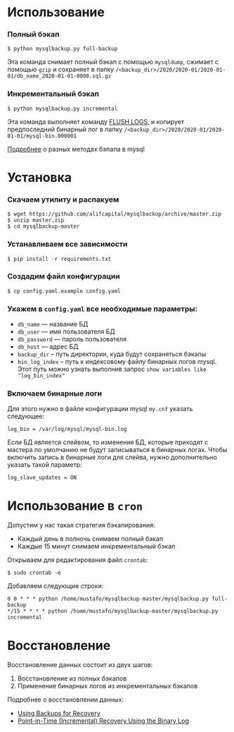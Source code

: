 # Использование

### Полный бэкап
```shell script
$ python mysqlbackup.py full-backup
```
Эта команда снимает полный бэкап с помощью `mysqldump`, сжимает с помощью `gzip` и сохраняет в папку `/<backup_dir>/2020/2020-01/2020-01-01/db_name_2020-01-01-0000.sql.gz`

### Инкрементальный бэкап
```shell script
$ python mysqlbackup.py incremental
``` 

Эта команда выполняет команду [FLUSH LOGS](https://dev.mysql.com/doc/refman/8.0/en/flush.html#flush-logs), и копирует предпоследний бинарный лог в папку `/<backup_dir>/2020/2020-01/2020-01-01/mysql-bin.000001`

[Подробнее](https://dev.mysql.com/doc/refman/5.7/en/backup-methods.html) о разных методах бэпапа в mysql

# Установка

### Скачаем утилиту и распакуем
```shell script
$ wget https://github.com/alifcapital/mysqlbackup/archive/master.zip
$ unzip master.zip
$ cd mysqlbackup-master
```

### Устанавливаем все зависимости 
```shell script
$ pip install -r requirements.txt
```

### Создадим файл конфигурации
```shell script
$ cp config.yaml.example config.yaml
```

### Укажем в `config.yaml` все необходимые параметры:

- `db_name` — название БД
- `db_user` — имя пользователя БД
- `db_password` — пароль пользователя
- `db_host` — адрес БД
- `backup_dir` – путь директории, куда будут сохраняться бэкапы
- `bin_log_index` – путь к индексовому файлу бинарных логов mysql. Этот путь можно узнать выполнив запрос `show variables like "log_bin_index"`

### Включаем бинарные логи
 
Для этого нужно в файле конфигурации mysql `my.cnf` указать следующее:
```shell script
log_bin = /var/log/mysql/mysql-bin.log
```

Если БД является слейвом, то изменения БД, которые приходят с мастера по умолчанию не будут записываться в бинарных логах. Чтобы включить запись в бинарные логи для слейва, нужно дополнительно указать такой параметр:
```shell script
log_slave_updates = ON
``` 

# Использование в `cron`

Допустим у нас такая стратегия бэкапирования:

- Каждый день в полночь снимаем полный бэкап
- Каждые 15 минут снимаем инкрементальный бэкап

Открываем для редактирования файл `crontab`:
```shell script
$ sudo crontab -e
```  

Добавляем следующие строки:
```shell script
0 0 * * * python /home/mustafo/mysqlbackup-master/mysqlbackup.py full-backup
*/15 * * * * python /home/mustafo/mysqlbackup-master/mysqlbackup.py incremental
```

# Восстановление

Восстановление данных состоит из двух шагов:
1. Восстановление из полных бэкапов
2. Применение бинарных логов из инкрементальных бэкапов

Подробнее о восстановлении данных:

- [Using Backups for Recovery](https://dev.mysql.com/doc/refman/8.0/en/recovery-from-backups.html)
- [Point-in-Time (Incremental) Recovery Using the Binary Log](https://dev.mysql.com/doc/refman/5.7/en/point-in-time-recovery.html)

